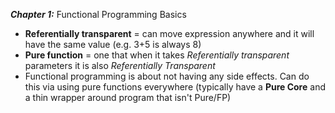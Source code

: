 ***Chapter 1:*** Functional Programming Basics

- **Referentially transparent** = can move expression anywhere and 
it will have the same value (e.g. 3+5 is always 8)
 - **Pure function** = one that when it takes _Referentially transparent_ 
 parameters it is also _Referentially Transparent_
 - Functional programming is about not having any side effects. 
 Can do this via using pure functions everywhere (typically have a 
 **Pure Core** and a thin wrapper around program that isn't Pure/FP)
 
 

